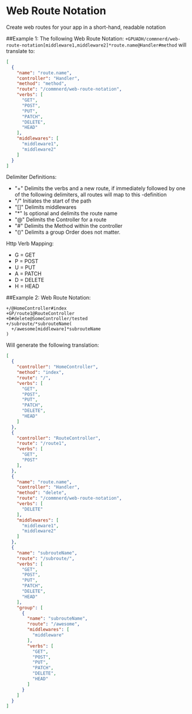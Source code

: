# Web Route Notation 
Create web routes for your app in a short-hand, readable notation

##Example 1:
The following Web Route Notation:
`+GPUADH/commnerd/web-route-notation[middleware1,middleware2]*route.name@Handler#method`
will translate to:
```json
[
  {
    "name": "route.name",
    "controller": "Handler",
    "method": "method",
    "route": "/commnerd/web-route-notation",
    "verbs": [
      "GET",
      "POST",
      "PUT",
      "PATCH",
      "DELETE",
      "HEAD"
    ],
    "middlewares": [
      "middleware1",
      "middleware2"
    ]
  }
]
```

Delimiter Definitions:
- "+" Delimits the verbs and a new route, if immediately followed by one of the following delimiters, all routes will map to this -definition
- "/" Initiates the start of the path
- "[]" Delimits middlewares
- "*" Is optional and delimits the route name
- "@" Delimits the Controller for a route
- "#" Delimits the Method within the controller
- "()" Delimits a group
Order does not matter.

Http Verb Mapping:
- G = GET
- P = POST
- U = PUT
- A = PATCH
- D = DELETE
- H = HEAD

##Example 2:
Web Route Notation:
```
+/@HomeController#index
+GP/route1@RouteController
+D#delete@SomeController/tested
+/subroute/*subrouteName(
  +/awesome[middleware]*subrouteName
)
```
Will generate the following translation:
```json
[
  {
    "controller": "HomeController",
    "method": "index",
    "route": "/",
    "verbs": [
      "GET",
      "POST",
      "PUT",
      "PATCH",
      "DELETE",
      "HEAD"
    ]
  },
  {
    "controller": "RouteController",
    "route": "/route1",
    "verbs": [
      "GET",
      "POST"
    ],
  },
  {
    "name": "route.name",
    "controller": "Handler",
    "method": "delete",
    "route": "/commnerd/web-route-notation",
    "verbs": [
      "DELETE"
    ],
    "middlewares": [
      "middleware1",
      "middleware2"
    ]
  },
  {
    "name": "subrouteName",
    "route": "/subroute/",
    "verbs": [
      "GET",
      "POST",
      "PUT",
      "PATCH",
      "DELETE",
      "HEAD"
    ],
    "group": [
      {
        "name": "subrouteName",
        "route": "/awesome",
        "middlewares": [
          "middleware"
        ],
        "verbs": [
          "GET",
          "POST",
          "PUT",
          "PATCH",
          "DELETE",
          "HEAD"
        ]
      }
    ]
  }
]
```
